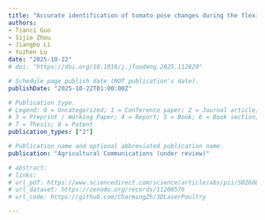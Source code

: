 ```yaml
---
title: "Accurate identification of tomato pose changes during the flexible grabbing and packaging process via time-frequency analysis of vibration signals"
authors: 
- Tianci Guo
- Sijie Zhou
- Jiangbo Li
- Yuzhen Lu
date: "2025-10-22"
# doi: "https://doi.org/10.1016/j.jfoodeng.2025.112820"

# Schedule page publish date (NOT publication's date).
publishDate: "2025-10-22T01:00:00Z"

# Publication type.
# Legend: 0 = Uncategorized; 1 = Conference paper; 2 = Journal article;
# 3 = Preprint / Working Paper; 4 = Report; 5 = Book; 6 = Book section;
# 7 = Thesis; 8 = Patent
publication_types: ["2"]

# Publication name and optional abbreviated publication name.
publication: "Agricultural Communications (under review)"

# abstract: 
# links:
# url_pdf: https://www.sciencedirect.com/science/article/abs/pii/S0260877425003553
# url_dataset: https://zenodo.org/records/11200576
# url_code: https://github.com/CharmingZh/3DLaserPoultry

---
```

